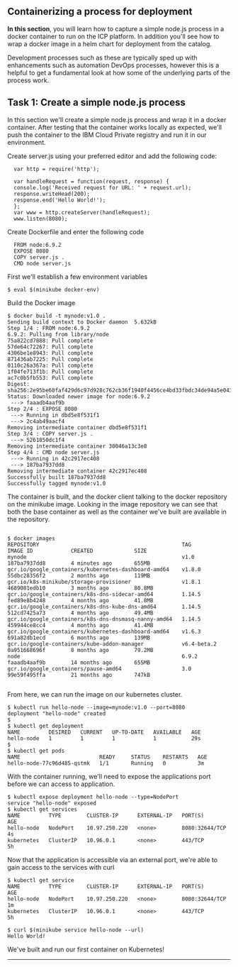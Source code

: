 
## Containerizing a process for deployment

**In this section**, you will learn how to capture a simple node.js process in a docker container to run on the ICP platform. In addition you'll see how to wrap a docker image in a helm chart for deployment from the catalog.

Development processes such as these are typically sped up with enhancements such as automation DevOps processes, however this is a helpful to get a fundamental look at how some of the underlying parts of the process work.

## Task 1: Create a simple node.js process

In this section we'll create a simple node.js process and wrap it in a docker container. After testing that the container works locally as expected, we'll push the container to the  IBM Cloud Private registry and run it in our environment.


Create server.js using your preferred editor and add the following code:

```
  var http = require('http');

  var handleRequest = function(request, response) {
  console.log('Received request for URL: ' + request.url);
  response.writeHead(200);
  response.end('Hello World!');
  };
  var www = http.createServer(handleRequest);
  www.listen(8080);
```

Create Dockerfile and enter the following code

```
  FROM node:6.9.2
  EXPOSE 8080
  COPY server.js .
  CMD node server.js
```

First we'll establish a few environment variables

```
$ eval $(minikube docker-env)
```


Build the Docker image

```
$ docker build -t mynode:v1.0 .
Sending build context to Docker daemon  5.632kB
Step 1/4 : FROM node:6.9.2
6.9.2: Pulling from library/node
75a822cd7888: Pull complete
57de64c72267: Pull complete
4306be1e8943: Pull complete
871436ab7225: Pull complete
0110c26a367a: Pull complete
1f04fe713f1b: Pull complete
ac7c0b5fb553: Pull complete
Digest: sha256:2e95be60faf429d6c97d928c762cb36f1940f4456ce4bd33fbdc34de94a5e043
Status: Downloaded newer image for node:6.9.2
 ---> faaadb4aaf9b
Step 2/4 : EXPOSE 8080
 ---> Running in dbd5e8f531f1
 ---> 2c4ab49aacf4
Removing intermediate container dbd5e8f531f1
Step 3/4 : COPY server.js .
 ---> 5261850dc1f4
Removing intermediate container 30046a13c3e8
Step 4/4 : CMD node server.js
 ---> Running in 42c2917ec408
 ---> 187ba7937dd8
Removing intermediate container 42c2917ec408
Successfully built 187ba7937dd8
Successfully tagged mynode:v1.0
```

The container is built, and the docker client talking to the docker repository on the minikube image. Looking in the image repository we can see that both the base container as well as the container we've built are available in the repository.


```

$ docker images
REPOSITORY                                             TAG                 IMAGE ID            CREATED             SIZE
mynode                                                 v1.0                187ba7937dd8        4 minutes ago       655MB
gcr.io/google_containers/kubernetes-dashboard-amd64    v1.8.0              55dbc28356f2        2 months ago        119MB
gcr.io/k8s-minikube/storage-provisioner                v1.8.1              4689081edb10        3 months ago        80.8MB
gcr.io/google_containers/k8s-dns-sidecar-amd64         1.14.5              fed89e8b4248        4 months ago        41.8MB
gcr.io/google_containers/k8s-dns-kube-dns-amd64        1.14.5              512cd7425a73        4 months ago        49.4MB
gcr.io/google_containers/k8s-dns-dnsmasq-nanny-amd64   1.14.5              459944ce8cc4        4 months ago        41.4MB
gcr.io/google_containers/kubernetes-dashboard-amd64    v1.6.3              691a82db1ecd        6 months ago        139MB
gcr.io/google-containers/kube-addon-manager            v6.4-beta.2         0a951668696f        8 months ago        79.2MB
node                                                   6.9.2               faaadb4aaf9b        14 months ago       655MB
gcr.io/google_containers/pause-amd64                   3.0                 99e59f495ffa        21 months ago       747kB


```

From here, we can run the image on our kubernetes cluster.

```
$ kubectl run hello-node --image=mynode:v1.0 --port=8080
deployment "hello-node" created
$
$ kubectl get deployment
NAME         DESIRED   CURRENT   UP-TO-DATE   AVAILABLE   AGE
hello-node   1         1         1            1           29s
$
$ kubectl get pods
NAME                         READY     STATUS    RESTARTS   AGE
hello-node-77c96d485-qstmk   1/1       Running   0          3m

```

With the container running, we'll need to expose the applications port before we can access to application.


```
$ kubectl expose deployment hello-node --type=NodePort
service "hello-node" exposed
$ kubectl get services
NAME         TYPE        CLUSTER-IP      EXTERNAL-IP   PORT(S)          AGE
hello-node   NodePort    10.97.250.220   <none>        8080:32644/TCP   4s
kubernetes   ClusterIP   10.96.0.1       <none>        443/TCP          5h

```

Now that the application is accessible via an external port, we're able to gain access to the services with curl

```  
$ kubectl get service
NAME         TYPE        CLUSTER-IP      EXTERNAL-IP   PORT(S)          AGE
hello-node   NodePort    10.97.250.220   <none>        8080:32644/TCP   1m
kubernetes   ClusterIP   10.96.0.1       <none>        443/TCP          5h

$ curl $(minikube service hello-node --url)
Hello World!

```
We've built and run our first container on Kubernetes!

---
